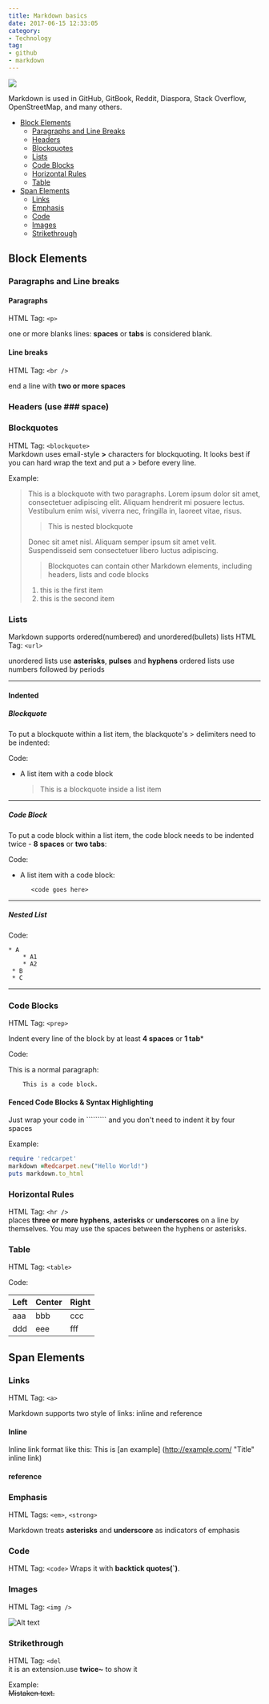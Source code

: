 ```yaml
---
title: Markdown basics
date: 2017-06-15 12:33:05
category:
- Technology
tag:
- github
- markdown
---
```

![](https://rstudioblog.files.wordpress.com/2014/06/keep-calm-and-markdown.png)

Markdown is used in GitHub, GitBook, Reddit, Diaspora, Stack Overflow, OpenStreetMap, and many others.

* [Block Elements](#block-elements)
  * [Paragraphs and Line Breaks](#paragraphs-and-line-breaks)
  * [Headers](#headers)
  * [Blockquotes](#blockquotes)
  * [Lists](#lists)
  * [Code Blocks](#code-blocks)
  * [Horizontal Rules](#horizontal-rules)
  * [Table](#table)
* [Span Elements](#span-elements)
  * [Links](#links)
  * [Emphasis](#emphasis)
  * [Code](#code)
  * [Images](#images)
  * [Strikethrough](#strikethrough)


## Block Elements
### Paragraphs and Line breaks
#### Paragraphs
HTML Tag: `<p>`

one or more blanks lines: **spaces** or **tabs** is considered blank.

#### Line breaks
HTML Tag: `<br />`

end a line with **two or more spaces**

### Headers (use ### space)
### Blockquotes
HTML Tag: `<blockquote>`  
Markdown uses email-style **>** characters for blockquoting. It looks best if you can hard wrap the text and put a > before every line.

Example:

> This is a blockquote with two paragraphs. Lorem ipsum dolor sit amet, consectetuer adipiscing elit. Aliquam hendrerit mi posuere lectus. Vestibulum enim wisi, viverra nec, fringilla in, laoreet vitae, risus.
> > This is nested blockquote
> 
> Donec sit amet nisl. Aliquam semper ipsum sit amet velit. Suspendisseid sem consectetuer libero luctus adipiscing.
> > Blockquotes can contain other Markdown elements, including headers, lists and code blocks
> 
> 1. this is the first item
> 2. this is the second item

### Lists
Markdown supports ordered(numbered) and unordered(bullets) lists
HTML Tag: `<url>`  

unordered lists use **asterisks**, **pulses** and **hyphens**
ordered lists use numbers followed by periods

***
#### Indented

##### Blockquote
To put a blockquote within a list item, the blackquote's > delimiters need to be indented:

Code: 
   
* A list item with a code block
     
   > This is a blockquote
   >inside a list item   

***
##### Code Block
To put a code block within a list item, the code block needs to be indented twice - **8 spaces** or **two tabs**:

Code:

* A list item with a code block:
		 
		 <code goes here>
		 
***
##### Nested List
Code:
    
    * A		 
		* A1
		* A2
	 * B
	 * C
	 
***
### Code Blocks
HTML Tag: `<prep>`

Indent every line of the block by at least **4 spaces** or **1 tab***

Code:

This is a normal paragraph:

        This is a code block.
        
#### Fenced Code Blocks & Syntax Highlighting
Just wrap your code in ````````` and you don't need to indent it by four spaces

Example:

```ruby
require 'redcarpet'
markdown =Redcarpet.new("Hello World!")
puts markdown.to_html
```

### Horizontal Rules
HTML Tag: `<hr />`  
places **three or more hyphens**, **asterisks** or **underscores** on a line by themselves. You may use the spaces between the hyphens or asterisks.

### Table
HTML Tag: `<table>`

Code:

| Left | Center | Right |
|------|--------|-------|
|aaa   |bbb     |ccc    |
|ddd   |eee     |fff    |

## Span Elements
### Links
HTML Tag: `<a>`

Markdown supports two style of links: inline and reference

#### Inline
Inline link format like this: 
This is [an example] (http://example.com/ "Title" inline link)

#### reference
[Google]: http://google.com/

### Emphasis
HTML Tags: `<em>`, `<strong>`

Markdown treats **asterisks** and **underscore** as indicators of emphasis

### Code
HTML Tag: `<code>`
Wraps it with **backtick quotes(`)**.

### Images
HTML Tag: `<img />`

![Alt text](/path/to/img.jpg "optional title")

### Strikethrough
HTML Tag: `<del`   
it is an extension.use **twice~** to show it
         
Example:     
~~Mistaken text.~~





